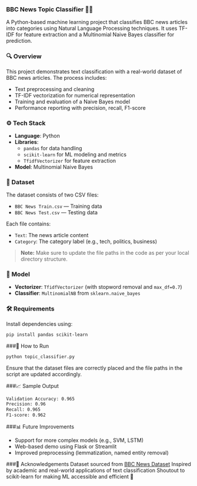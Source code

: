 ### BBC News Topic Classifier 📰🤖

A Python-based machine learning project that classifies BBC news articles into categories using Natural Language Processing techniques. It uses TF-IDF for feature extraction and a Multinomial Naive Bayes classifier for prediction.

### 🔍 Overview

This project demonstrates text classification with a real-world dataset of BBC news articles. The process includes:

- Text preprocessing and cleaning
- TF-IDF vectorization for numerical representation
- Training and evaluation of a Naive Bayes model
- Performance reporting with precision, recall, F1-score

### ⚙️ Tech Stack

- **Language**: Python
- **Libraries**:
  - `pandas` for data handling
  - `scikit-learn` for ML modeling and metrics
  - `TfidfVectorizer` for feature extraction
- **Model**: Multinomial Naive Bayes

### 📁 Dataset

The dataset consists of two CSV files:

- `BBC News Train.csv` — Training data
- `BBC News Test.csv` — Testing data

Each file contains:
- `Text`: The news article content
- `Category`: The category label (e.g., tech, politics, business)

> **Note:** Make sure to update the file paths in the code as per your local directory structure.

### 🧠 Model

- **Vectorizer**: `TfidfVectorizer` (with stopword removal and `max_df=0.7`)
- **Classifier**: `MultinomialNB` from `sklearn.naive_bayes`

### 🛠️ Requirements

Install dependencies using:

```bash
pip install pandas scikit-learn
```

###🚀 How to Run
```bash
python topic_classifier.py
```
Ensure that the dataset files are correctly placed and the file paths in the script are updated accordingly.

###📈 Sample Output
```bash
Validation Accuracy: 0.965
Precision: 0.96
Recall: 0.965
F1-score: 0.962
```

###📊 Future Improvements
- Support for more complex models (e.g., SVM, LSTM)
- Web-based demo using Flask or Streamlit
- Improved preprocessing (lemmatization, named entity removal)

###🙌 Acknowledgements
Dataset sourced from [BBC News Dataset](https://www.kaggle.com/competitions/learn-ai-bbc/)
Inspired by academic and real-world applications of text classification
Shoutout to scikit-learn for making ML accessible and efficient 🚀



